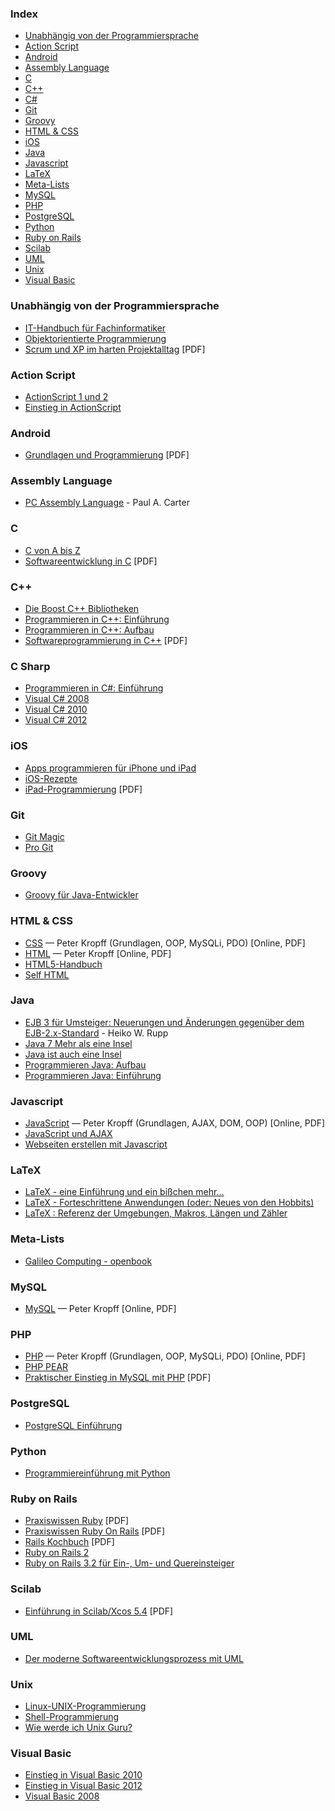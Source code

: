 ### Index
* [Unabhängig von der Programmiersprache](#unabh%C3%A4ngig-von-der-programmiersprache)
* [Action Script](#action-script)
* [Android](#android)
* [Assembly Language](#assembly-language)
* [C](#c)
* [C++](#c-1)
* [C#](#c-sharp)
* [Git](#git)
* [Groovy](#groovy)
* [HTML & CSS](#html--css)
* [iOS](#ios)
* [Java](#java)
* [Javascript](#javascript)
* [LaTeX](#latex)
* [Meta-Lists](#meta-lists)
* [MySQL](#mysql)
* [PHP](#php)
* [PostgreSQL](#postgresql)
* [Python](#python)
* [Ruby on Rails](#ruby-on-rails)
* [Scilab](#scilab)
* [UML](#uml)
* [Unix](#unix)
* [Visual Basic](#visual-basic)


### Unabhängig von der Programmiersprache
* [IT-Handbuch für Fachinformatiker](http://openbook.galileocomputing.de/it_handbuch/)
* [Objektorientierte Programmierung](http://openbook.galileocomputing.de/oop/)
* [Scrum und XP im harten Projektalltag](http://www.infoq.com/resource/news/2007/06/scrum-xp-book/en/resources/ScrumAndXpFromTheTrenchesonline_German.pdf) [PDF]


### Action Script
* [ActionScript 1 und 2](http://openbook.galileodesign.de/actionscript/)
* [Einstieg in ActionScript](http://openbook.galileodesign.de/actionscript_einstieg/)


### Android
* [Grundlagen und Programmierung](http://www.dpunkt.de/ebooks_files/free/3436.pdf) [PDF]


### Assembly Language
* [PC Assembly Language](http://drpaulcarter.com/pcasm/) - Paul A. Carter


### C
* [C von A bis Z](http://openbook.galileocomputing.de/c_von_a_bis_z/)
* [Softwareentwicklung in C](http://www.asc.tuwien.ac.at/~eprog/download/schmaranz.pdf) [PDF]


### C++
* [Die Boost C++ Bibliotheken](http://www.highscore.de/cpp/boost/)
* [Programmieren in C++: Einführung](http://www.highscore.de/cpp/einfuehrung/)
* [Programmieren in C++: Aufbau](http://www.highscore.de/cpp/aufbau/)
* [Softwareprogrammierung in C++](http://www.iaik.tugraz.at/content/teaching/bachelor_courses/betriebssysteme/downloads/schmaranz2.pdf) [PDF]


### C Sharp
* [Programmieren in C#: Einführung](http://www.highscore.de/csharp/einfuehrung/)
* [Visual C# 2008](http://openbook.galileocomputing.de/visual_csharp/)
* [Visual C# 2010](http://openbook.galileocomputing.de/visual_csharp_2010/)
* [Visual C# 2012](http://openbook.galileocomputing.de/visual_csharp_2012/)



### iOS
* [Apps programmieren für iPhone und iPad](http://openbook.galileocomputing.de/apps_programmieren_fuer_iphone_und_ipad/)
* [iOS-Rezepte](http://examples.oreilly.de/openbooks/iosrecipesger.zip)
* [iPad-Programmierung](http://examples.oreilly.de/openbooks/pdf_ipadprogpragger.pdf) [PDF]


### Git
* [Git Magic](http://www-cs-students.stanford.edu/~blynn/gitmagic/intl/de/)
* [Pro Git](http://git-scm.com/book/de)


### Groovy
* [Groovy für Java-Entwickler](http://examples.oreilly.de/openbooks/pdf_groovyger.pdf)


### HTML & CSS
* [CSS](http://peterkropff.de/site/css/css.htm) — Peter Kropff (Grundlagen, OOP, MySQLi, PDO) [Online, PDF]
* [HTML](http://peterkropff.de/site/html/html.htm) — Peter Kropff [Online, PDF]
* [HTML5-Handbuch](http://webkompetenz.wikidot.com/docs:html-handbuch)
* [Self HTML](http://de.selfhtml.org)


### Java
* [EJB 3 für Umsteiger: Neuerungen und Änderungen gegenüber dem EJB-2.x-Standard](http://bsd.de/e3fu/umfrage.html) - Heiko W. Rupp
* [Java 7 Mehr als eine Insel](http://openbook.galileocomputing.de/java7/)
* [Java ist auch eine Insel](http://openbook.galileocomputing.de/javainsel/)
* [Programmieren Java: Aufbau](http://www.highscore.de/java/aufbau/)
* [Programmieren Java: Einführung](http://www.highscore.de/java/einfuehrung/)


### Javascript
* [JavaScript](http://peterkropff.de/site/javascript/javascript.htm) — Peter Kropff (Grundlagen, AJAX, DOM, OOP) [Online, PDF]
* [JavaScript und AJAX](http://openbook.galileocomputing.de/javascript_ajax/)
* [Webseiten erstellen mit Javascript](http://www.highscore.de/javascript/)


### LaTeX
* [LaTeX - eine Einführung und ein bißchen mehr...](http://www.fernuni-hagen.de/imperia/md/content/zmi_2010/a026_latex_einf.pdf)
* [LaTeX - Forteschrittene Anwendungen (oder: Neues von den Hobbits)](http://www.fernuni-hagen.de/imperia/md/content/zmi_2010/a027_latex_fort.pdf)
* [LaTeX : Referenz der Umgebungen, Makros, Längen und Zähler](http://www.lehmanns.de/page/latexreferenz/)


### Meta-Lists
* [Galileo Computing - openbook](http://www.galileocomputing.de/katalog/openbook)


### MySQL
* [MySQL](http://peterkropff.de/site/mysql/mysql.htm) — Peter Kropff [Online, PDF]


### PHP
* [PHP](http://peterkropff.de/site/php/php.htm) — Peter Kropff (Grundlagen, OOP, MySQLi, PDO) [Online, PDF]
* [PHP PEAR](http://openbook.galileocomputing.de/php_pear/)
* [Praktischer Einstieg in MySQL mit PHP](http://examples.oreilly.de/openbooks/pdf_einmysql2ger.pdf) [PDF]


### PostgreSQL
* [PostgreSQL Einführung](http://cybertec.at/pgbook/)


### Python
* [Programmiereinführung mit Python](http://opentechschool.github.io/python-beginners/de/)


### Ruby on Rails
* [Praxiswissen Ruby](http://www.oreilly.de/german/freebooks/rubybasger/pdf_rubybasger.pdf) [PDF]
* [Praxiswissen Ruby On Rails](http://examples.oreilly.de/openbooks/pdf_rubyonrailsbasger.pdf) [PDF]
* [Rails Kochbuch](http://examples.oreilly.de/openbooks/pdf_railsckbkger.pdf) [PDF]
* [Ruby on Rails 2](http://openbook.galileocomputing.de/ruby_on_rails/)
* [Ruby on Rails 3.2 für Ein-, Um- und Quereinsteiger](http://ruby-auf-schienen.de/3.2/)


### Scilab
* [Einführung in Scilab/Xcos 5.4](http://www.buech-gifhorn.de/scilab/Einfuehrung.pdf) [PDF]


### UML
* [Der moderne Softwareentwicklungsprozess mit UML](http://www.highscore.de/uml)


### Unix
* [Linux-UNIX-Programmierung](http://openbook.galileocomputing.de/linux_unix_programmierung/)
* [Shell-Programmierung](http://openbook.galileocomputing.de/shell_programmierung/)
* [Wie werde ich Unix Guru?](http://openbook.galileocomputing.de/unix_guru/)


### Visual Basic
* [Einstieg in Visual Basic 2010](http://openbook.galileocomputing.de/einstieg_vb_2010/)
* [Einstieg in Visual Basic 2012](http://openbook.galileocomputing.de/einstieg_vb_2012/)
* [Visual Basic 2008](http://openbook.galileocomputing.de/visualbasic_2008/)
